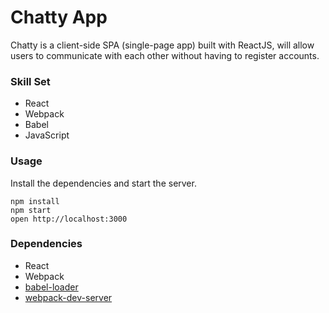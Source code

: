 Chatty App
=====================
Chatty is a client-side SPA (single-page app) built with ReactJS, will allow users to communicate with each other without having to register accounts. 

### Skill Set

- React
- Webpack
- Babel
- JavaScript


### Usage



Install the dependencies and start the server.

```
npm install
npm start
open http://localhost:3000
```

### Dependencies

* React
* Webpack
* [babel-loader](https://github.com/babel/babel-loader)
* [webpack-dev-server](https://github.com/webpack/webpack-dev-server)

